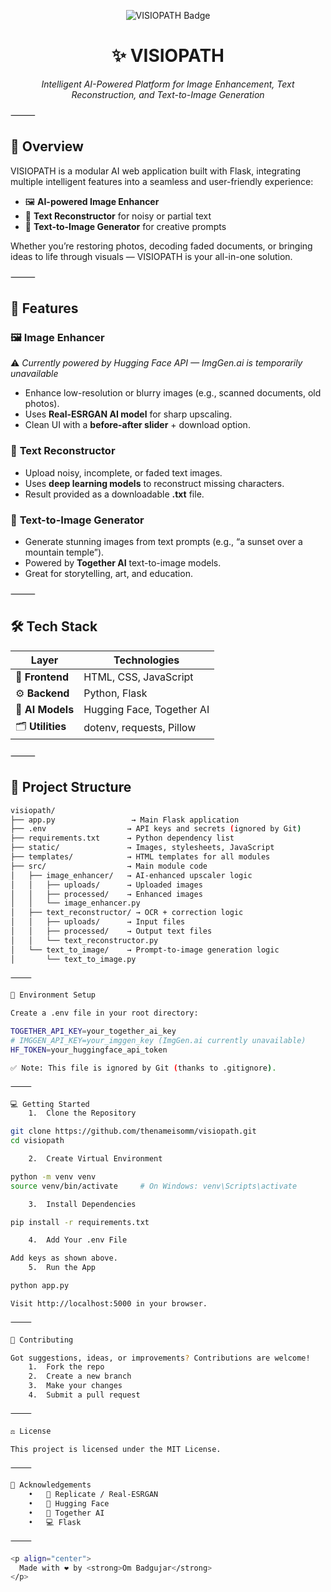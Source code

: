 <p align="center">
  <img src="https://img.shields.io/badge/AI%20Toolkit-VISIOPATH-purple?style=for-the-badge&logo=python" alt="VISIOPATH Badge" />
</p>

<h1 align="center">✨ VISIOPATH</h1>
<p align="center"><i>Intelligent AI-Powered Platform for Image Enhancement, Text Reconstruction, and Text-to-Image Generation</i></p>

⸻

## 🚀 Overview

VISIOPATH is a modular AI web application built with Flask, integrating multiple intelligent features into a seamless and user-friendly experience:

- 🖼️ **AI-powered Image Enhancer**
- 📄 **Text Reconstructor** for noisy or partial text
- 🎨 **Text-to-Image Generator** for creative prompts

Whether you’re restoring photos, decoding faded documents, or bringing ideas to life through visuals — VISIOPATH is your all-in-one solution.

⸻

## 🧠 Features

### 🖼️ **Image Enhancer**

⚠️ *Currently powered by Hugging Face API — ImgGen.ai is temporarily unavailable*

- Enhance low-resolution or blurry images (e.g., scanned documents, old photos).
- Uses **Real-ESRGAN AI model** for sharp upscaling.
- Clean UI with a **before-after slider** + download option.

### 📄 **Text Reconstructor**

- Upload noisy, incomplete, or faded text images.
- Uses **deep learning models** to reconstruct missing characters.
- Result provided as a downloadable **.txt** file.

### 🎨 **Text-to-Image Generator**

- Generate stunning images from text prompts (e.g., “a sunset over a mountain temple”).
- Powered by **Together AI** text-to-image models.
- Great for storytelling, art, and education.

⸻

## 🛠 Tech Stack

| Layer             | Technologies                |
|-------------------|-----------------------------|
| 🎨 **Frontend**    | HTML, CSS, JavaScript       |
| ⚙️ **Backend**     | Python, Flask               |
| 🧠 **AI Models**   | Hugging Face, Together AI   |
| 🗂️ **Utilities**  | dotenv, requests, Pillow    |

⸻

## 📁 Project Structure

```bash
visiopath/
├── app.py                 → Main Flask application
├── .env                  → API keys and secrets (ignored by Git)
├── requirements.txt      → Python dependency list
├── static/               → Images, stylesheets, JavaScript
├── templates/            → HTML templates for all modules
├── src/                  → Main module code
│   ├── image_enhancer/   → AI-enhanced upscaler logic
│   │   ├── uploads/      → Uploaded images
│   │   ├── processed/    → Enhanced images
│   │   └── image_enhancer.py
│   ├── text_reconstructor/ → OCR + correction logic
│   │   ├── uploads/      → Input files
│   │   ├── processed/    → Output text files
│   │   └── text_reconstructor.py
│   └── text_to_image/    → Prompt-to-image generation logic
│       └── text_to_image.py

⸻

🔐 Environment Setup

Create a .env file in your root directory:

TOGETHER_API_KEY=your_together_ai_key
# IMGGEN_API_KEY=your_imggen_key (ImgGen.ai currently unavailable)
HF_TOKEN=your_huggingface_api_token

✅ Note: This file is ignored by Git (thanks to .gitignore).

⸻

💻 Getting Started
	1.	Clone the Repository

git clone https://github.com/thenameisomm/visiopath.git
cd visiopath

	2.	Create Virtual Environment

python -m venv venv
source venv/bin/activate     # On Windows: venv\Scripts\activate

	3.	Install Dependencies

pip install -r requirements.txt

	4.	Add Your .env File

Add keys as shown above.
	5.	Run the App

python app.py

Visit http://localhost:5000 in your browser.

⸻

🤝 Contributing

Got suggestions, ideas, or improvements? Contributions are welcome!
	1.	Fork the repo
	2.	Create a new branch
	3.	Make your changes
	4.	Submit a pull request

⸻

⚖️ License

This project is licensed under the MIT License.

⸻

🙏 Acknowledgements
	•	🤖 Replicate / Real-ESRGAN
	•	🧬 Hugging Face
	•	🎨 Together AI
	•	💻 Flask

⸻

<p align="center">
  Made with ❤️ by <strong>Om Badgujar</strong>
</p>
```
